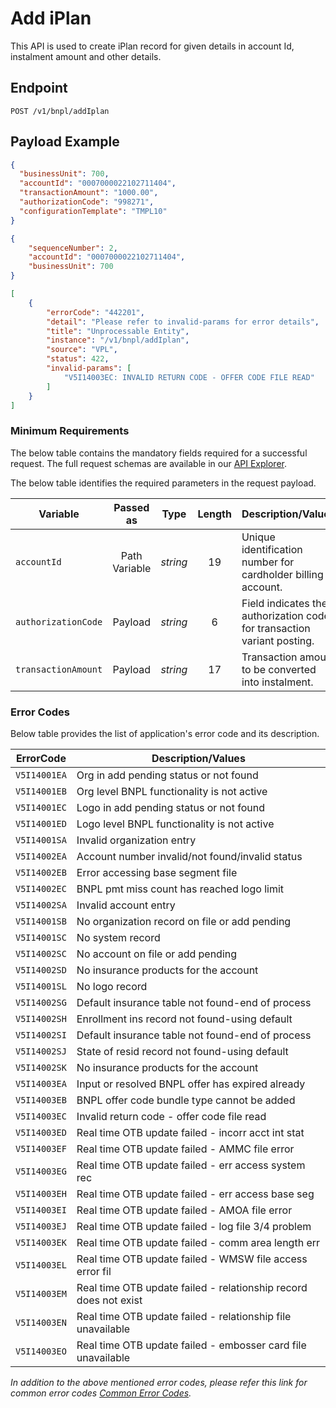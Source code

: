 # Add iPlan

This API is used to create iPlan record for given details in account Id, instalment amount and other details.

## Endpoint

`POST /v1/bnpl/addIplan`

## Payload Example

<!--
type: tab
titles: Request, Response, Error
-->

```json
{
  "businessUnit": 700,
  "accountId": "0007000022102711404",
  "transactionAmount": "1000.00",
  "authorizationCode": "998271",
  "configurationTemplate": "TMPL10"
}
```

<!--
type: tab
-->

```json
{
    "sequenceNumber": 2,
    "accountId": "0007000022102711404",
    "businessUnit": 700
}
```

<!--
type: tab
-->

```json
[
    {
        "errorCode": "442201",
        "detail": "Please refer to invalid-params for error details",
        "title": "Unprocessable Entity",
        "instance": "/v1/bnpl/addIplan",
        "source": "VPL",
        "status": 422,
        "invalid-params": [
            "V5I14003EC: INVALID RETURN CODE - OFFER CODE FILE READ"
        ]
    }
]
```

<!-- type: tab-end -->

### Minimum Requirements

The below table contains the mandatory fields required for a successful request. The full request schemas are available in our [API Explorer](../api/?type=post&path=/v1/bnpl/addIplan).

The below table identifies the required parameters in the request payload.

| Variable | Passed as | Type | Length | Description/Values |
| -------- | :-------: | :--: | :------------: | ------------------ |
| `accountId` | Path Variable | *string* | 19 | Unique identification number for cardholder billing account. |
| `authorizationCode` | Payload | *string* | 6 | Field indicates the authorization code for transaction variant posting. |
| `transactionAmount` | Payload | *string* | 17 | Transaction amount to be converted into instalment. |

### Error Codes

Below table provides the list of application's error code and its description.

| ErrorCode |  Description/Values |
| --------  | ------------------ |
| `V5I14001EA` | Org in add pending status or not found |
| `V5I14001EB` | Org level BNPL functionality is not active |
| `V5I14001EC` | Logo in add pending status or not found |
| `V5I14001ED` | Logo level BNPL functionality is not active |
| `V5I14001SA` | Invalid organization entry |
| `V5I14002EA` | Account number invalid/not found/invalid status |
| `V5I14002EB` | Error accessing base segment file |
| `V5I14002EC` | BNPL pmt miss count has reached logo limit |
| `V5I14002SA` | Invalid account entry |
| `V5I14001SB` | No organization record on file or add pending |
| `V5I14001SC` | No system record |
| `V5I14002SC` | No account on file or add pending |
| `V5I14002SD` | No insurance products for the account  |
| `V5I14001SL` | No logo record |
| `V5I14002SG` | Default insurance table not found-end of process |
| `V5I14002SH` | Enrollment ins record not found-using default |
| `V5I14002SI` | Default insurance table not found-end of process |
| `V5I14002SJ` | State of resid record not found-using default |
| `V5I14002SK` | No insurance products for the account |
| `V5I14003EA` | Input or resolved BNPL offer has expired already |
| `V5I14003EB` | BNPL offer code bundle type cannot be added |
| `V5I14003EC` | Invalid return code - offer code file read |
| `V5I14003ED` | Real time OTB update failed - incorr acct int stat |
| `V5I14003EF` | Real time OTB update failed - AMMC file error |
| `V5I14003EG` | Real time OTB update failed - err access system rec |
| `V5I14003EH` | Real time OTB update failed - err access base seg |
| `V5I14003EI` | Real time OTB update failed - AMOA file error |
| `V5I14003EJ` | Real time OTB update failed - log file 3/4 problem |
| `V5I14003EK` | Real time OTB update failed - comm area length err |
| `V5I14003EL` | Real time OTB update failed - WMSW file access error fil |
| `V5I14003EM` | Real time OTB update failed - relationship record does not exist |
| `V5I14003EN` | Real time OTB update failed - relationship file unavailable |
| `V5I14003EO` | Real time OTB update failed - embosser card file unavailable |

*In addition to the above mentioned error codes, please refer this link for common error codes [Common Error Codes](?path=docs/Common_Error_Code.md).*
